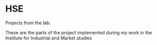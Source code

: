 # HSE
Projects from the lab: 

These are the parts of the project implemented during my work in the Institute for Industrial and Market studies 
